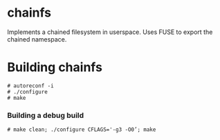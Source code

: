 # chainfs
Implements a chained filesystem in userspace.  Uses FUSE to export the chained namespace.

# Building chainfs

```
# autoreconf -i
# ./configure
# make 
```

### Building a debug build
```
# make clean; ./configure CFLAGS='-g3 -O0’; make
```
